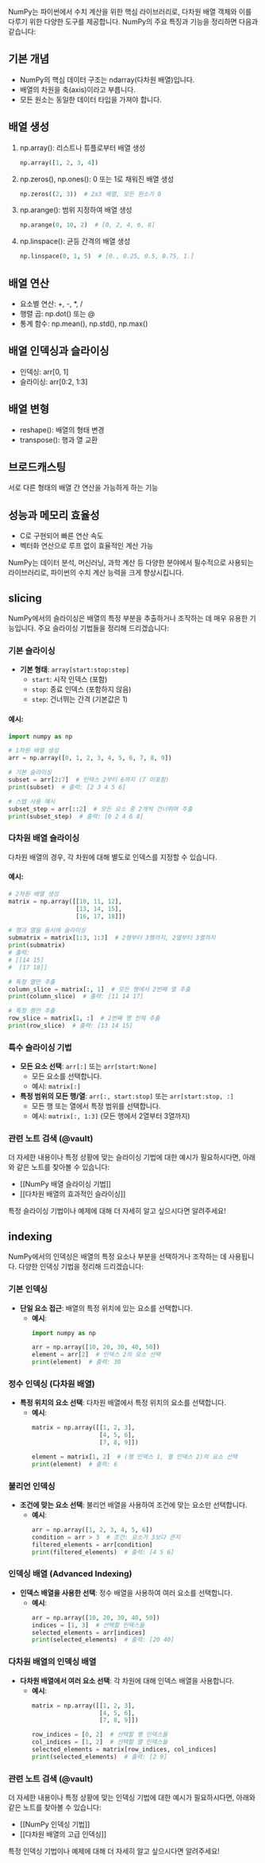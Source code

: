 NumPy는 파이썬에서 수치 계산을 위한 핵심 라이브러리로, 다차원 배열 객체와 이를 다루기 위한 다양한 도구를 제공합니다. NumPy의 주요 특징과 기능을 정리하면 다음과 같습니다:

## 기본 개념

- NumPy의 핵심 데이터 구조는 ndarray(다차원 배열)입니다.
- 배열의 차원을 축(axis)이라고 부릅니다.
- 모든 원소는 동일한 데이터 타입을 가져야 합니다.

## 배열 생성

1. np.array(): 리스트나 튜플로부터 배열 생성
   ```python
   np.array([1, 2, 3, 4])
   ```

2. np.zeros(), np.ones(): 0 또는 1로 채워진 배열 생성
   ```python
   np.zeros((2, 3))  # 2x3 배열, 모든 원소가 0
   ```

3. np.arange(): 범위 지정하여 배열 생성
   ```python
   np.arange(0, 10, 2)  # [0, 2, 4, 6, 8]
   ```

4. np.linspace(): 균등 간격의 배열 생성
   ```python
   np.linspace(0, 1, 5)  # [0., 0.25, 0.5, 0.75, 1.]
   ```

## 배열 연산

- 요소별 연산: +, -, *, /
- 행렬 곱: np.dot() 또는 @
- 통계 함수: np.mean(), np.std(), np.max()

## 배열 인덱싱과 슬라이싱

- 인덱싱: arr[0, 1]
- 슬라이싱: arr[0:2, 1:3]

## 배열 변형

- reshape(): 배열의 형태 변경
- transpose(): 행과 열 교환

## 브로드캐스팅

서로 다른 형태의 배열 간 연산을 가능하게 하는 기능

## 성능과 메모리 효율성

- C로 구현되어 빠른 연산 속도
- 벡터화 연산으로 루프 없이 효율적인 계산 가능

NumPy는 데이터 분석, 머신러닝, 과학 계산 등 다양한 분야에서 필수적으로 사용되는 라이브러리로, 파이썬의 수치 계산 능력을 크게 향상시킵니다.

## slicing
NumPy에서의 슬라이싱은 배열의 특정 부분을 추출하거나 조작하는 데 매우 유용한 기능입니다. 주요 슬라이싱 기법들을 정리해 드리겠습니다:
### 기본 슬라이싱
- **기본 형태**: `array[start:stop:step]`
  - `start`: 시작 인덱스 (포함)
  - `stop`: 종료 인덱스 (포함하지 않음)
  - `step`: 건너뛰는 간격 (기본값은 1)
#### 예시:
```python
import numpy as np

# 1차원 배열 생성
arr = np.array([0, 1, 2, 3, 4, 5, 6, 7, 8, 9])

# 기본 슬라이싱
subset = arr[2:7]  # 인덱스 2부터 6까지 (7 미포함)
print(subset)  # 출력: [2 3 4 5 6]

# 스텝 사용 예시
subset_step = arr[::2]  # 모든 요소 중 2개씩 건너뛰며 추출
print(subset_step)  # 출력: [0 2 4 6 8]
```
### 다차원 배열 슬라이싱
다차원 배열의 경우, 각 차원에 대해 별도로 인덱스를 지정할 수 있습니다.
#### 예시:
```python
# 2차원 배열 생성
matrix = np.array([[10, 11, 12],
                   [13, 14, 15],
                   [16, 17, 18]])

# 행과 열을 동시에 슬라이싱
submatrix = matrix[1:3, 1:3]  # 2행부터 3행까지, 2열부터 3열까지
print(submatrix)
# 출력:
# [[14 15]
#  [17 18]]

# 특정 열만 추출
column_slice = matrix[:, 1]  # 모든 행에서 2번째 열 추출
print(column_slice)  # 출력: [11 14 17]

# 특정 행만 추출
row_slice = matrix[1, :]  # 2번째 행 전체 추출
print(row_slice)  # 출력: [13 14 15]
```
### 특수 슬라이싱 기법
- **모든 요소 선택**: `arr[:]` 또는 `arr[start:None]`
  - 모든 요소를 선택합니다.
  - 예시: `matrix[:]`
- **특정 범위의 모든 행/열**: `arr[:, start:stop]` 또는 `arr[start:stop, :]`
  - 모든 행 또는 열에서 특정 범위를 선택합니다.
  - 예시: `matrix[:, 1:3]` (모든 행에서 2열부터 3열까지)
### 관련 노트 검색 (@vault)
더 자세한 내용이나 특정 상황에 맞는 슬라이싱 기법에 대한 예시가 필요하시다면, 아래와 같은 노트를 찾아볼 수 있습니다:
- [[NumPy 배열 슬라이싱 기법]]
- [[다차원 배열의 효과적인 슬라이싱]]

특정 슬라이싱 기법이나 예제에 대해 더 자세히 알고 싶으시다면 알려주세요!
## indexing
NumPy에서의 인덱싱은 배열의 특정 요소나 부분을 선택하거나 조작하는 데 사용됩니다. 다양한 인덱싱 기법을 정리해 드리겠습니다:

### 기본 인덱싱
- **단일 요소 접근**: 배열의 특정 위치에 있는 요소를 선택합니다.
  - **예시**:
    ```python
    import numpy as np

    arr = np.array([10, 20, 30, 40, 50])
    element = arr[2]  # 인덱스 2의 요소 선택
    print(element)  # 출력: 30
    ```

### 정수 인덱싱 (다차원 배열)
- **특정 위치의 요소 선택**: 다차원 배열에서 특정 위치의 요소를 선택합니다.
  - **예시**:
    ```python
    matrix = np.array([[1, 2, 3],
                       [4, 5, 6],
                       [7, 8, 9]])

    element = matrix[1, 2]  # (행 인덱스 1, 열 인덱스 2)의 요소 선택
    print(element)  # 출력: 6
    ```

### 불리언 인덱싱
- **조건에 맞는 요소 선택**: 불리언 배열을 사용하여 조건에 맞는 요소만 선택합니다.
  - **예시**:
    ```python
    arr = np.array([1, 2, 3, 4, 5, 6])
    condition = arr > 3  # 조건: 요소가 3보다 큰지
    filtered_elements = arr[condition]
    print(filtered_elements)  # 출력: [4 5 6]
    ```

### 인덱싱 배열 (Advanced Indexing)
- **인덱스 배열을 사용한 선택**: 정수 배열을 사용하여 여러 요소를 선택합니다.
  - **예시**:
    ```python
    arr = np.array([10, 20, 30, 40, 50])
    indices = [1, 3]  # 선택할 인덱스들
    selected_elements = arr[indices]
    print(selected_elements)  # 출력: [20 40]
    ```

### 다차원 배열의 인덱싱 배열
- **다차원 배열에서 여러 요소 선택**: 각 차원에 대해 인덱스 배열을 사용합니다.
  - **예시**:
    ```python
    matrix = np.array([[1, 2, 3],
                       [4, 5, 6],
                       [7, 8, 9]])

    row_indices = [0, 2]  # 선택할 행 인덱스들
    col_indices = [1, 2]  # 선택할 열 인덱스들
    selected_elements = matrix[row_indices, col_indices]
    print(selected_elements)  # 출력: [2 9]
    ```

### 관련 노트 검색 (@vault)
더 자세한 내용이나 특정 상황에 맞는 인덱싱 기법에 대한 예시가 필요하시다면, 아래와 같은 노트를 찾아볼 수 있습니다:
- [[NumPy 인덱싱 기법]]
- [[다차원 배열의 고급 인덱싱]]

특정 인덱싱 기법이나 예제에 대해 더 자세히 알고 싶으시다면 알려주세요!